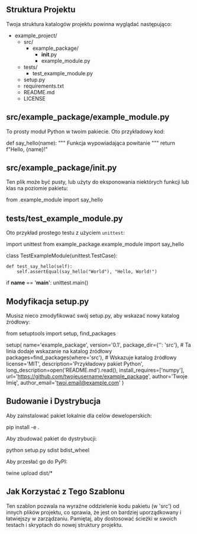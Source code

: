 ## Struktura Projektu

Twoja struktura katalogów projektu powinna wyglądać następująco:

- example_project/
  - src/
    - example_package/
      - __init__.py
      - example_module.py
  - tests/
    - test_example_module.py
  - setup.py
  - requirements.txt
  - README.md
  - LICENSE

## src/example_package/example_module.py

To prosty moduł Python w twoim pakiecie. Oto przykładowy kod:

def say_hello(name):
    """ Funkcja wypowiadająca powitanie """
    return f"Hello, {name}!"

## src/example_package/__init__.py

Ten plik może być pusty, lub użyty do eksponowania niektórych funkcji lub klas na poziomie pakietu:

from .example_module import say_hello

## tests/test_example_module.py

Oto przykład prostego testu z użyciem `unittest`:

import unittest
from example_package.example_module import say_hello

class TestExampleModule(unittest.TestCase):

    def test_say_hello(self):
        self.assertEqual(say_hello("World"), "Hello, World!")

if __name__ == '__main__':
    unittest.main()

## Modyfikacja setup.py

Musisz nieco zmodyfikować swój setup.py, aby wskazać nowy katalog źródłowy:

from setuptools import setup, find_packages

setup(
    name='example_package',
    version='0.1',
    package_dir={'': 'src'},  # Ta linia dodaje wskazanie na katalog źródłowy
    packages=find_packages(where='src'),  # Wskazuje katalog źródłowy
    license='MIT',
    description='Przykładowy pakiet Python',
    long_description=open('README.md').read(),
    install_requires=['numpy'],
    url='https://github.com/twojeusername/example_package',
    author='Twoje Imię',
    author_email='twoj.email@example.com'
)

## Budowanie i Dystrybucja

Aby zainstalować pakiet lokalnie dla celów deweloperskich:

pip install -e .

Aby zbudować pakiet do dystrybucji:

python setup.py sdist bdist_wheel

Aby przesłać go do PyPI:

twine upload dist/*

## Jak Korzystać z Tego Szablonu

Ten szablon pozwala na wyraźne oddzielenie kodu pakietu (w 'src') od innych plików projektu, co sprawia, że jest on bardziej uporządkowany i łatwiejszy w zarządzaniu. Pamiętaj, aby dostosować ścieżki w swoich testach i skryptach do nowej struktury projektu.
